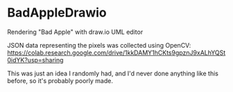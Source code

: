 # BadAppleDrawio
Rendering "Bad Apple" with draw.io UML editor

JSON data representing the pixels was collected using OpenCV:
https://colab.research.google.com/drive/1kkDAMY1hCKts9gpznJ9xALhYQSt0idYK?usp=sharing

This was just an idea I randomly had, and I'd never done anything like this before, so it's probably poorly made.
